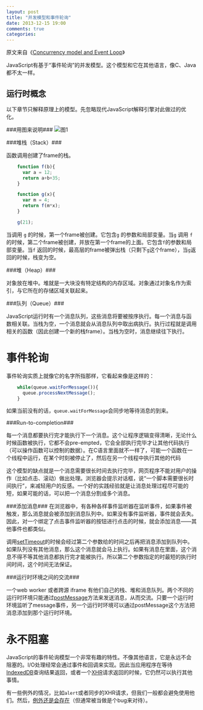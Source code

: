 ```yaml
---
layout: post
title: "并发模型和事件轮询"
date: 2013-12-15 19:00
comments: true
categories: 
---
```

原文来自《[Concurrency model and Event Loop](https://developer.mozilla.org/en-US/docs/Web/JavaScript/Guide/EventLoop)》

JavaScript有基于“事件轮询”的并发模型。这个模型和它在其他语言，像C、Java都不太一样。

<!-- more -->
运行时概念
--------

以下章节只解释原理上的模型。先忽略现代JavaScript解释引擎对此做过的优化。

###用图来说明###
![图1](https://developer.mozilla.org/files/4617/default.svg)

###堆栈（Stack）###

函数调用创建了frame的栈。

``` javascript
	function f(b){
	  var a = 12;
	  return a+b+35;
	}

	function g(x){
	  var m = 4;
	  return f(m*x);
	}

	g(21);
```

当调用 `g` 的时候，第一个frame被创建。它包含`g` 的参数和局部变量。当`g` 调用 `f`的时候，第二个frame被创建，并放在第一个frame的上面。它包含`f`的参数和局部变量。当`f` 返回的时候，最高层的frame被弹出栈（只剩下`g`这个frame），当`g`返回的时候，栈变为空。

###堆（Heap）###

对象放在堆中。堆就是一大块没有特定结构的内存区域。对象通过对象名作为索引，与它所在的存储区域关联起来。

###队列（Queue）###

JavaScript运行时有一个消息队列，这些消息将要被按序执行。每一个消息与函数相关联。当栈为空，一个消息就会从消息队列中取出病执行。执行过程就是调用相关的函数（因此创建一个新的栈frame）。当栈为空时，消息继续往下执行。

事件轮询
======

事件轮询实质上就像它的名字所指那样，它看起来像是这样的：

``` javascript
	while(queue.waitForMessage()){
	  queue.processNextMessage();
	}
```

如果当前没有的话，`queue.waitForMessage`会同步地等待消息的到来。

###Run-to-completion###

每一个消息都要执行完才能执行下一个消息。这个让程序逻辑变得清晰，无论什么时候函数被执行，它都不会pre-empted，它会全部执行完毕才让其他代码执行（可以操作函数可以控制的数据）。在C语言里面就不一样了，可能一个函数在一个线程中运行，在某个时刻被停止了，然后在另一个线程中执行其他的代码

这个模型的缺点就是一个消息需要很长时间去执行完毕，网页程序不能对用户的操作（比如点击、滚动）做出处理。浏览器会提示对话框，说“一个脚本需要很长时间执行”，来减轻用户的反感。一个好的实践经验就是让消息处理过程尽可能的短，如果可能的话，可以把一个消息分割成多个消息。

###添加消息###
在浏览器中，有各种各样事件监听器在监听事件，如果事件被触发，那么消息就会被添加到消息队列中。如果没有事件监听器，事件就会丢失。因此，对一个绑定了点击事件监听器的按钮进行点击的时候，就会添加消息——其他事件也都类似。

调用[setTimeout](https://developer.mozilla.org/en-US/docs/window.setTimeout)的时候会经过第二个参数给的时间之后再把消息添加到队列中。如果队列没有其他消息，那么这个消息就会马上执行。如果有消息在里面，这个消息不得不等其他消息都执行完才能被执行。所以第二个参数指定的时最短的执行时间时间，这个时间无法保证。

###运行时环境之间的交流###

一个web worker 或者跨源 iframe 有他们自己的栈、堆和消息队列。两个不同的运行时环境只能通过[postMessage](https://developer.mozilla.org/en-US/docs/DOM/window.postMessage)方法来发送消息，从而交流。只要一个运行时环境监听了message事件，另一个运行时环境可以通过postMessage这个方法把消息添加到那个运行时环境。

永不阻塞
=======
JavaScript的事件轮询模型一个非常有趣的特性。不像其他语言，它是永远不会阻塞的。I/O处理经常会通过事件和回调来实现。因此当应用程序在等待[IndexedDB](https://developer.mozilla.org/en-US/docs/IndexedDB)查询结果返回，或者一个[XHR](https://developer.mozilla.org/en-US/docs/DOM/XMLHttpRequest)请求返回的时候，它仍然可以执行其他事情。

有一些例外的情况，比如`alert`或者同步的XHR请求，但我们一般都会避免使用他们。然后，[例外还是会存在](http://stackoverflow.com/questions/2734025/is-javascript-guaranteed-to-be-single-threaded/2734311#2734311)（但通常被当做是个bug来对待）。




